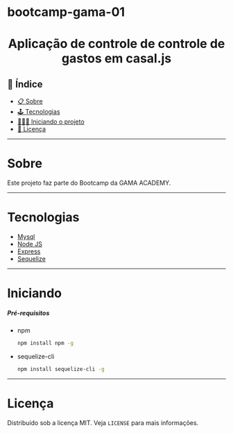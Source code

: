# bootcamp-gama-01
<h1 align="center">Aplicação de controle de controle de gastos em casal.js</h1>

## 📕 Índice

- [📋 Sobre](#Sobre)
- [🕹 Tecnologias](#Tecnologias)
- [🧑🏽‍💻 Iniciando o projeto](#Iniciando)
- [📝 Licença](#Licença)

<hr>

<!-- About -->

# Sobre

<p align="left"> Este projeto faz parte do Bootcamp da GAMA ACADEMY.  </p>

<hr>

<!-- TECHNOLOGIES -->

# Tecnologias

- [Mysql](https://www.mysql.com/)
- [Node JS](https://nodejs.org/en/)
- [Express](https://expressjs.com/pt-br/)
- [Sequelize](https://sequelize.org/)

<hr>

<!-- TECHNOLOGIES -->

# Iniciando

##### Pré-requisitos

- npm

  ```sh
  npm install npm -g
  ```

- sequelize-cli

  ```sh
  npm install sequelize-cli -g
  ```
<hr>

<!-- LICENSE -->

# Licença

Distribuído sob a licença MIT. Veja `LICENSE` para mais informações.

